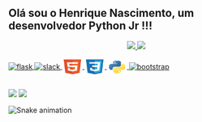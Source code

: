 ## Olá  sou o  Henrique Nascimento, um desenvolvedor Python Jr !!!
<div align="center">
  <a href="https://github.com/Hick-Nascimento">
  <img height="180em" src="https://github-readme-stats.vercel.app/api?username=Hick-Nascimento&show_icons=true&theme=dracula&include_all_commits=true&count_private=true"/>
  <img height="180em" src="https://github-readme-stats.vercel.app/api/top-langs/?username=Hick-Nascimento&layout=compact&langs_count=7&theme=dracula"/>
</div>
<div style="display: inline_block"><br>
  <img align="center" alt="flask" height="30" width="40" img src="https://cdn.jsdelivr.net/gh/devicons/devicon/icons/flask/flask-original.svg" />
  <img align="center" alt="slack" height="30" width="40" img src="https://cdn.jsdelivr.net/gh/devicons/devicon/icons/slack/slack-original.svg" />
  <img align="center" alt="HTML" height="30" width="40" src="https://raw.githubusercontent.com/devicons/devicon/master/icons/html5/html5-original.svg">
  <img align="center" alt="CSS" height="30" width="40" src="https://raw.githubusercontent.com/devicons/devicon/master/icons/css3/css3-original.svg">
  <img align="center" alt="Python" height="30" width="40" src="https://raw.githubusercontent.com/devicons/devicon/master/icons/python/python-original.svg">
  <img align="center" alt="bootstrap" height="30" width="40" img src="https://cdn.jsdelivr.net/gh/devicons/devicon/icons/bootstrap/bootstrap-original.svg" />
</div>
  
  ##
 
<div> 
  <a href = "mailto:henriquenascimento1996@gmail.com"><img src="https://img.shields.io/badge/-Gmail-%23333?style=for-the-badge&logo=gmail&logoColor=white" target="_blank"></a>
  <a href="https://www.linkedin.com/in/henrique-nascimento-292237140/" target="_blank"><img src="https://img.shields.io/badge/-LinkedIn-%230077B5?style=for-the-badge&logo=linkedin&logoColor=white" target="_blank"></a> 
 
  ![Snake animation](https://github.com/Hick-Nascimento/Hick-Nascimento/blob/output/github-contribution-grid-snake.svg)
 
</div>
